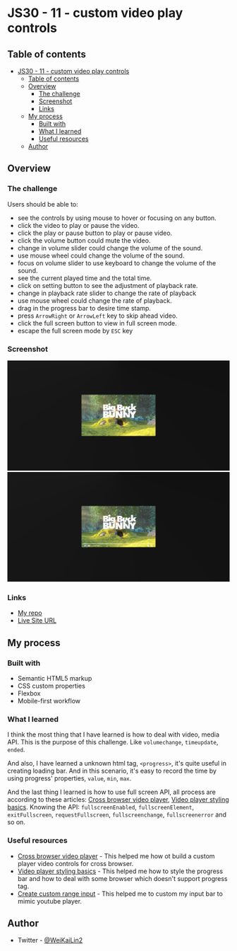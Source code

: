# JS30 - 11 - custom video play controls

## Table of contents

- [JS30 - 11 - custom video play controls](#js30---11---custom-video-play-controls)
  - [Table of contents](#table-of-contents)
  - [Overview](#overview)
    - [The challenge](#the-challenge)
    - [Screenshot](#screenshot)
    - [Links](#links)
  - [My process](#my-process)
    - [Built with](#built-with)
    - [What I learned](#what-i-learned)
    - [Useful resources](#useful-resources)
  - [Author](#author)

## Overview

### The challenge

Users should be able to:

- see the controls by using mouse to hover or focusing on any button.
- click the video to play or pause the video.
- click the play or pause button to play or pause video.
- click the volume button could mute the video.
- change in volume slider could change the volume of the sound.
- use mouse wheel could change the volume of the sound.
- focus on volume slider to use keyboard to change the volume of the sound.
- see the current played time and the total time.
- click on setting button to see the adjustment of playback rate.
- change in playback rate slider to change the rate of playback
- use mouse wheel could change the rate of playback.
- drag in the progress bar to desire time stamp.
- press `ArrowRight` or `ArrowLeft` key to skip ahead video.
- click the full screen button to view in full screen mode.
- escape the full screen mode by `ESC` key

### Screenshot

![without controls](./src/screenshot/without-controls.png)
![with controls](./src/screenshot/with-controls.png)

### Links

- [My repo](https://github.com/Beginneraboutlife116/JS30-11-custom-play-controls)
- [Live Site URL](https://beginneraboutlife116.github.io/JS30-11-custom-play-controls/)

## My process

### Built with

- Semantic HTML5 markup
- CSS custom properties
- Flexbox
- Mobile-first workflow

### What I learned

I think the most thing that I have learned is how to deal with video, media API.
This is the purpose of this challenge. Like `volumechange`, `timeupdate`, `ended`.

And also, I have learned a unknown html tag, `<progress>`, it's quite useful in creating loading bar.
And in this scenario, it's easy to record the time by using progress' properties, `value`, `min`, `max`.

And the last thing I learned is how to use full screen API, all process are according to these articles: [Cross browser video player](https://developer.mozilla.org/en-US/docs/Web/Guide/Audio_and_video_delivery/cross_browser_video_player), [Video player styling basics](https://developer.mozilla.org/en-US/docs/Web/Guide/Audio_and_video_delivery/Video_player_styling_basics).
Knowing the API: `fullscreenEnabled`, `fullscreenElement`, `exitFullscreen`, `requestFullscreen`, `fullscreenchange`, `fullscreenerror` and so on.

### Useful resources

- [Cross browser video player](https://developer.mozilla.org/en-US/docs/Web/Guide/Audio_and_video_delivery/cross_browser_video_player) - This helped me how ot build a custom player video controls for cross browser.
- [Video player styling basics](https://developer.mozilla.org/en-US/docs/Web/Guide/Audio_and_video_delivery/Video_player_styling_basics) - This helped me how to style the progress bar and how to deal with some browser which doesn't support progress tag.
- [Create custom range input](https://www.smashingmagazine.com/2021/12/create-custom-range-input-consistent-browsers/?utm_source=convertkit&utm_medium=email&utm_campaign=Outlined+text%2C+centering+content%2C+Open+Props%2C+and+even+some+JS+content%21%20-%207624173) - This helped me to custom my input bar to mimic youtube player.

## Author

- Twitter - [@WeiKaiLin2](https://twitter.com/weikailin2)
